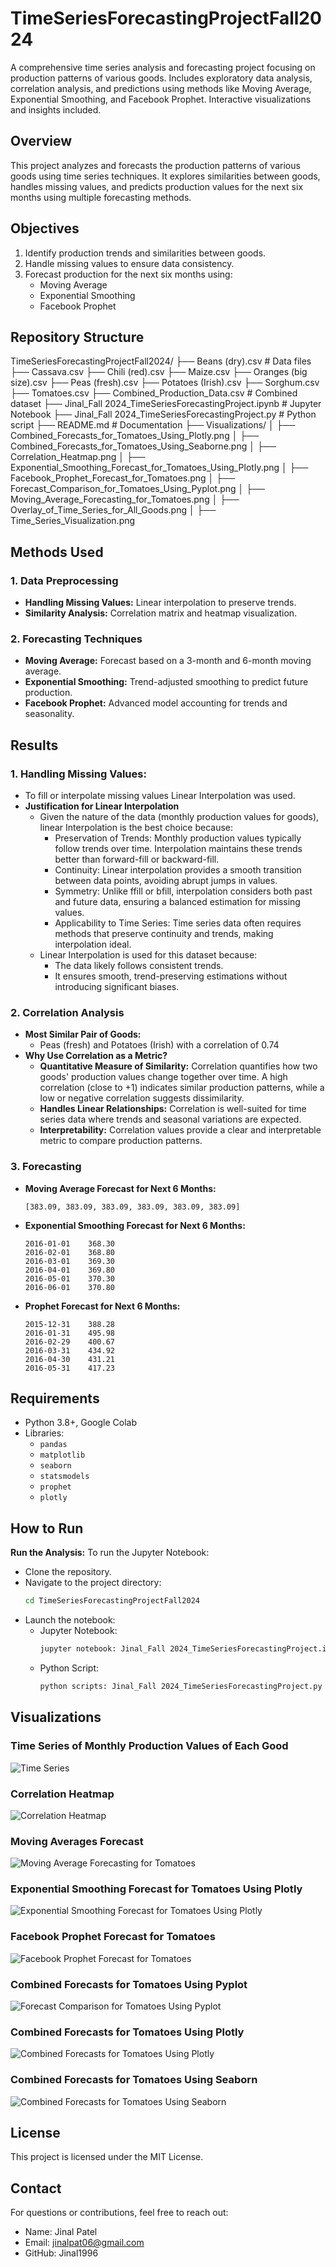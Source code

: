 # TimeSeriesForecastingProjectFall2024
A comprehensive time series analysis and forecasting project focusing on production patterns of various goods. Includes exploratory data analysis, correlation analysis, and predictions using methods like Moving Average, Exponential Smoothing, and Facebook Prophet. Interactive visualizations and insights included.
## Overview
This project analyzes and forecasts the production patterns of various goods using time series techniques. It explores similarities between goods, handles missing values, and predicts production values for the next six months using multiple forecasting methods.

## Objectives
1. Identify production trends and similarities between goods.
2. Handle missing values to ensure data consistency.
3. Forecast production for the next six months using:
   - Moving Average
   - Exponential Smoothing
   - Facebook Prophet

## Repository Structure

TimeSeriesForecastingProjectFall2024/
├── Beans (dry).csv                              # Data files
├── Cassava.csv
├── Chili (red).csv
├── Maize.csv
├── Oranges (big size).csv
├── Peas (fresh).csv
├── Potatoes (Irish).csv
├── Sorghum.csv
├── Tomatoes.csv
├── Combined_Production_Data.csv                # Combined dataset
├── Jinal_Fall 2024_TimeSeriesForecastingProject.ipynb  # Jupyter Notebook
├── Jinal_Fall 2024_TimeSeriesForecastingProject.py     # Python script
├── README.md                                   # Documentation
├── Visualizations/
│   ├── Combined_Forecasts_for_Tomatoes_Using_Plotly.png
│   ├── Combined_Forecasts_for_Tomatoes_Using_Seaborne.png
│   ├── Correlation_Heatmap.png
│   ├── Exponential_Smoothing_Forecast_for_Tomatoes_Using_Plotly.png
│   ├── Facebook_Prophet_Forecast_for_Tomatoes.png
│   ├── Forecast_Comparison_for_Tomatoes_Using_Pyplot.png
│   ├── Moving_Average_Forecasting_for_Tomatoes.png
│   ├── Overlay_of_Time_Series_for_All_Goods.png
│   ├── Time_Series_Visualization.png

## Methods Used
### 1. Data Preprocessing
- **Handling Missing Values:** Linear interpolation to preserve trends.
- **Similarity Analysis:** Correlation matrix and heatmap visualization.

### 2. Forecasting Techniques
- **Moving Average:** Forecast based on a 3-month and 6-month moving average.
- **Exponential Smoothing:** Trend-adjusted smoothing to predict future production.
- **Facebook Prophet:** Advanced model accounting for trends and seasonality.

## Results
### 1. Handling Missing Values:
- To fill or interpolate missing values Linear Interpolation was used.
- **Justification for Linear Interpolation**
  * Given the nature of the data (monthly production values for goods), linear Interpolation is the best choice because:
    * Preservation of Trends: Monthly production values typically follow trends over time. Interpolation maintains these trends better than forward-fill or backward-fill.
    * Continuity: Linear interpolation provides a smooth transition between data points, avoiding abrupt jumps in values.
    * Symmetry: Unlike ffill or bfill, interpolation considers both past and future data, ensuring a balanced estimation for missing values.
    * Applicability to Time Series: Time series data often requires methods that preserve continuity and trends, making interpolation ideal.
  * Linear Interpolation is used for this dataset because:
     * The data likely follows consistent trends.
     * It ensures smooth, trend-preserving estimations without introducing significant biases.
### 2. Correlation Analysis
- **Most Similar Pair of Goods:**
  - Peas (fresh) and Potatoes (Irish) with a correlation of 0.74
- **Why Use Correlation as a Metric?**
  * **Quantitative Measure of Similarity:** Correlation quantifies how two goods' production values change together over time. A high correlation (close to +1) indicates similar production patterns, while a low or negative correlation suggests dissimilarity.
  * **Handles Linear Relationships:** Correlation is well-suited for time series data where trends and seasonal variations are expected.
  * **Interpretability:** Correlation values provide a clear and interpretable metric to compare production patterns.
### 3. Forecasting
- **Moving Average Forecast for Next 6 Months:**
  ```plaintext
  [383.09, 383.09, 383.09, 383.09, 383.09, 383.09]
- **Exponential Smoothing Forecast for Next 6 Months:**
   ```plaintext
  2016-01-01    368.30
  2016-02-01    368.80
  2016-03-01    369.30
  2016-04-01    369.80
  2016-05-01    370.30
  2016-06-01    370.80
- **Prophet Forecast for Next 6 Months:**
  ```plaintext
  2015-12-31    388.28
  2016-01-31    495.98
  2016-02-29    400.67
  2016-03-31    434.92
  2016-04-30    431.21
  2016-05-31    417.23
## Requirements
- Python 3.8+, Google Colab
- Libraries:
  - `pandas`
  - `matplotlib`
  - `seaborn`
  - `statsmodels`
  - `prophet`
  - `plotly`
    
## How to Run
**Run the Analysis:**
To run the Jupyter Notebook:
* Clone the repository.
* Navigate to the project directory:
  ```bash
  cd TimeSeriesForecastingProjectFall2024
* Launch the notebook:
   * Jupyter Notebook:
     ```bash
     jupyter notebook: Jinal_Fall 2024_TimeSeriesForecastingProject.ipynb
   * Python Script:
     ```bash
     python scripts: Jinal_Fall 2024_TimeSeriesForecastingProject.py

## Visualizations
### Time Series of Monthly Production Values of Each Good
![Time Series](/Overlay_of_Time_Series_for_All_Goods.png)

### Correlation Heatmap
![Correlation Heatmap](/Correlation_Heatmap.png)

### Moving Averages Forecast
![Moving Average Forecasting for Tomatoes](/Moving_Average_Forecasting_for_Tomatoes.png)

### Exponential Smoothing Forecast for Tomatoes Using Plotly
![Exponential Smoothing Forecast for Tomatoes Using Plotly](/Exponential_Smoothing_Forecast_for_Tomatoes_Using_Plotly.png)

### Facebook Prophet Forecast for Tomatoes
![Facebook Prophet Forecast for Tomatoes](/Facebook_Prophet_Forecast_for_Tomatoes.png)

### Combined Forecasts for Tomatoes Using Pyplot
![Forecast Comparison for Tomatoes Using Pyplot](/Forecast_Comparison_for_Tomatoes_Using_Pyplot.png)

### Combined Forecasts for Tomatoes Using Plotly
![Combined Forecasts for Tomatoes Using Plotly](/Combined_Forecasts_for_Tomatoes_Using_Plotly.png)

### Combined Forecasts for Tomatoes Using Seaborn
![Combined Forecasts for Tomatoes Using Seaborn](/Combined_Forecasts_for_Tomatoes_Using_Seaborne.png)
## License
This project is licensed under the MIT License.

## Contact
For questions or contributions, feel free to reach out:
* Name: Jinal Patel
* Email: jinalpat06@gmail.com
* GitHub: Jinal1996
